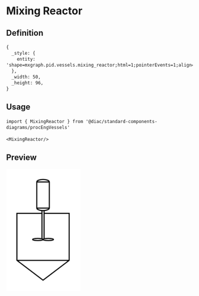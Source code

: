 # Mixing Reactor

## Definition

```
{
  _style: { 
    entity: 'shape=mxgraph.pid.vessels.mixing_reactor;html=1;pointerEvents=1;align=center;verticalLabelPosition=bottom;verticalAlign=top;dashed=0;',
  },
  _width: 50,
  _height: 96,
}
```

## Usage

```
import { MixingReactor } from '@diac/standard-components-diagrams/procEngVessels'

<MixingReactor/>
```

## Preview

<img src="./mixing-reactor.png" width="200"/>
